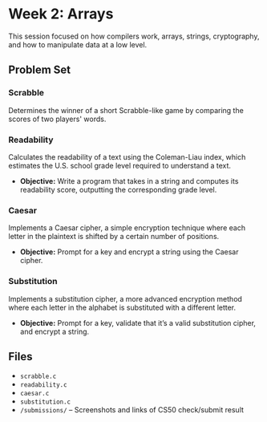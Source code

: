 # Week 2: Arrays

This session focused on how compilers work, arrays, strings, cryptography, and how to manipulate data at a low level.

## Problem Set

### Scrabble
Determines the winner of a short Scrabble-like game by comparing the scores of two players' words.

### Readability
Calculates the readability of a text using the Coleman-Liau index, which estimates the U.S. school grade level required to understand a text.

- **Objective:** Write a program that takes in a string and computes its readability score, outputting the corresponding grade level.

### Caesar
Implements a Caesar cipher, a simple encryption technique where each letter in the plaintext is shifted by a certain number of positions.

- **Objective:** Prompt for a key and encrypt a string using the Caesar cipher.

### Substitution
Implements a substitution cipher, a more advanced encryption method where each letter in the alphabet is substituted with a different letter.

- **Objective:** Prompt for a key, validate that it’s a valid substitution cipher, and encrypt a string.

## Files

- `scrabble.c`
- `readability.c`  
- `caesar.c`  
- `substitution.c`  
- `/submissions/` – Screenshots and links of CS50 check/submit result
